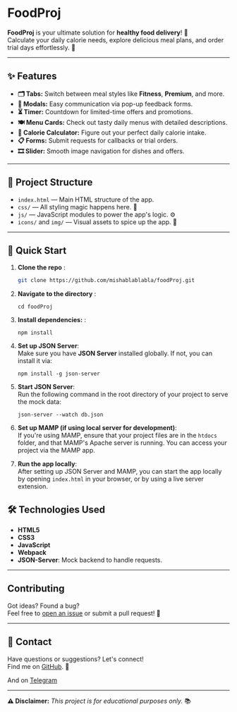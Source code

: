 #  FoodProj

**FoodProj** is your ultimate solution for **healthy food delivery**! 🥗  
Calculate your daily calorie needs, explore delicious meal plans, and order trial days effortlessly. 🚀

---

## ✨ Features

- **🗂 Tabs:** Switch between meal styles like **Fitness**, **Premium**, and more.  
- **💬 Modals:** Easy communication via pop-up feedback forms.  
- **⏳ Timer:** Countdown for limited-time offers and promotions.  
- **🍽 Menu Cards:** Check out tasty daily menus with detailed descriptions.  
- **🧮 Calorie Calculator:** Figure out your perfect daily calorie intake.  
- **📋 Forms:** Submit requests for callbacks or trial orders.  
- **🎞 Slider:** Smooth image navigation for dishes and offers.

---

## 📂 Project Structure

- `index.html` — Main HTML structure of the app.  
- `css/` — All styling magic happens here. 🎨  
- `js/` — JavaScript modules to power the app's logic. ⚙️  
- `icons/` and `img/` — Visual assets to spice up the app. 📸  

---

## 🚀 Quick Start

1. **Clone the repo** :  
   ```bash
   git clone https://github.com/mishablablabla/foodProj.git
2. **Navigate to the directory** :

   `cd foodProj`
4. **Install dependencies:** :

   `npm install`
5.  **Set up JSON Server**:\
    Make sure you have **JSON Server** installed globally. If not, you can install it via:

    `npm install -g json-server`

6.  **Start JSON Server**:\
    Run the following command in the root directory of your project to serve the mock data:

    `json-server --watch db.json`

7.  **Set up MAMP (if using local server for development)**:\
    If you're using MAMP, ensure that your project files are in the `htdocs` folder, and that MAMP's Apache server is running. You can access your project via the MAMP app.

8.  **Run the app locally**:\
    After setting up JSON Server and MAMP, you can start the app locally by opening `index.html` in your browser, or by using a live server extension.


🛠 Technologies Used
--------------------

-   **HTML5**
-   **CSS3**
-   **JavaScript**
-   **Webpack**
-   **JSON-Server**: Mock backend to handle requests. 

* * * * *

Contributing
---------------

Got ideas? Found a bug? \
Feel free to [open an issue](https://github.com/mishablablabla/foodProj/issues) or submit a pull request! 🤝

* * * * *

📧 Contact
----------

Have questions or suggestions? Let's connect!\
Find me on [GitHub](https://github.com/mishablablabla). 🖖

And on [Telegram](https://t.me/misha_1)

* * * * *

**⚠️ Disclaimer:** *This project is for educational purposes only.* 📚

